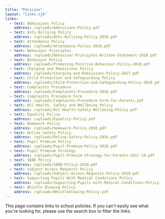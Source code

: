 ```yaml
---
title: "Policies"
layout: "links.njk"
links:
  - text: Admissions Policy
    address: /uploads/Admissions-Policy.pdf
  - text: Anti-Bullying Policy
    address: /uploads/Anti-Bullying-Policy-2018.pdf
  - text: Attendance Policy
    address: /uploads/Attendance-Policy-2018.pdf
  - text: Behaviour Principles
    address: /uploads/Behaviour-Principles-Written-Statement-2018.pdf
  - text: Behaviour Policy
    address: /uploads/Promoting-Positive-Behaviour-Policy-2018.pdf
  - text: Charging and Remissions Policy
    address: /uploads/Charging-and-Remissions-Policy-2017.pdf
  - text: Child Protection and Safeguarding Policy
    address: /uploads/Child-Protection-and-Safeguarding-Policy-2018.pdf
  - text: Complaints Procedure
    address: /uploads/Complaints-Procedure-2016.pdf
  - text: Complaints Procedure Form
    address: /uploads/Complaints-Procedure-Form-for-Parents.pdf
  - text: DCC Health, Safety and Wellbeing Policy
    address: /uploads/DCC-Health-Safety-Wellbeing-Policy.pdf
  - text: Equality Policy
    address: /uploads/Equality-Policy.pdf
  - text: Homework Policy
    address: /uploads/Homework-Policy-2018.pdf
  - text: Online Safety Policy
    address: /uploads/Online-Safety-Policy-2016.pdf
  - text: Pupil Premium Policy
    address: /uploads/Pupil-Premium-Policy-2016.pdf
  - text: Pupil Premium Strategy
    address: /uploads/Pupil-Premium-Strategy-for-Parents-2017-18.pdf
  - text: SEND Policy
    address: /uploads/SEND-Policy-2018.pdf
  - text: Subject Access Requests Policy
    address: /uploads/Subject-Access-Requests-Policy-2018.pdf
  - text: Supporting Pupils With Medical Conditions Policy
    address: /uploads/Supporting-Pupils-with-Medical-Conditions-Policy-2018.pdf
  - text: Whistle Blowing Policy
    address: /uploads/Whistleblowing-Policy.pdf
---
```


This page contains links to school policies. If you can't easily see what you're looking for, please use the search box to filter the links.
